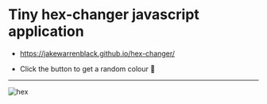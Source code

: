 # Tiny hex-changer javascript application

* https://jakewarrenblack.github.io/hex-changer/

* Click the button to get a random colour 🙂

***
![hex](https://user-images.githubusercontent.com/47800618/110951751-50fe0300-833d-11eb-93cd-d99f2cf993a2.gif)
